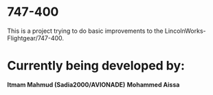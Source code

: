 # 747-400
This is a project trying to do basic improvements to the LincolnWorks-Flightgear/747-400.
# Currently being developed by:
<b>Itmam Mahmud (Sadia2000/AVIONADE)</b>
<b>Mohammed Aissa</b>
